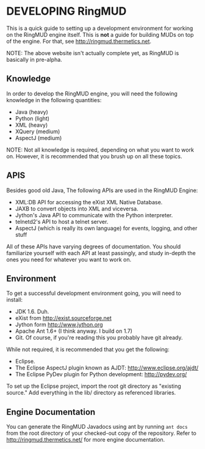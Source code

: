 DEVELOPING RingMUD
==================
This is a quick guide to setting up a development environment for working on
the RingMUD engine itself. This is **not** a guide for building MUDs on top of the
engine. For that, see http://ringmud.thermetics.net.

NOTE: The above website isn't actually complete yet, as RingMUD is basically in
pre-alpha.

Knowledge
---------
In order to develop the RingMUD engine, you will need the following knowledge
in the following quantities:

 * Java (heavy)
 * Python (light)
 * XML (heavy)
 * XQuery (medium)
 * AspectJ (medium)

NOTE: Not all knowledge is required, depending on what you want to work on.
However, it is recommended that you brush up on all these topics.
      
APIS
----
Besides good old Java, The following APIs are used in the RingMUD Engine:

 * XML:DB API for accessing the eXist XML Native Database.
 * JAXB to convert objects into XML and viceversa.
 * Jython's Java API to communicate with the Python interpreter.
 * telnetd2's API to host a telnet server.
 * AspectJ (which is really its own language) for events, logging, and other stuff

All of these APIs have varying degrees of documentation. You should
familiarize yourself with each API at least passingly, and study in-depth the
ones you need for whatever you want to work on.

Environment
-----------
To get a successful development environment going, you will need to install:

 * JDK 1.6. Duh.
 * eXist from http://exist.sourceforge.net
 * Jython form http://www.jython.org
 * Apache Ant 1.6+ (I think anyway. I build on 1.7)
 * Git. Of course, if you're reading this you probably have git already.

While not required, it is recommended that you get the following:
	
 * Eclipse.
 * The Eclipse AspectJ plugin known as AJDT: http://www.eclipse.org/ajdt/
 * The Eclipse PyDev plugin for Python development: http://pydev.org/

To set up the Eclipse project, import the root git directory as "existing source."
Add everything in the lib/ directory as referenced libraries.

Engine Documentation
--------------------
You can generate the RingMUD Javadocs using ant by running `ant docs` from the root
directory of your checked-out copy of the repository. Refer to http://ringmud.thermetics.net/ for
more engine documentation. 